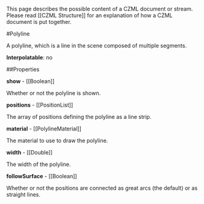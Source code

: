 This page describes the possible content of a CZML document or stream.  Please read [[CZML Structure]] for an explanation of how a CZML document is put together.

#Polyline

A polyline, which is a line in the scene composed of multiple segments.

**Interpolatable**: no

##Properties

**show** - [[Boolean]]

Whether or not the polyline is shown.


**positions** - [[PositionList]]

The array of positions defining the polyline as a line strip.


**material** - [[PolylineMaterial]]

The material to use to draw the polyline.


**width** - [[Double]]

The width of the polyline.


**followSurface** - [[Boolean]]

Whether or not the positions are connected as great arcs (the default) or as straight lines.


